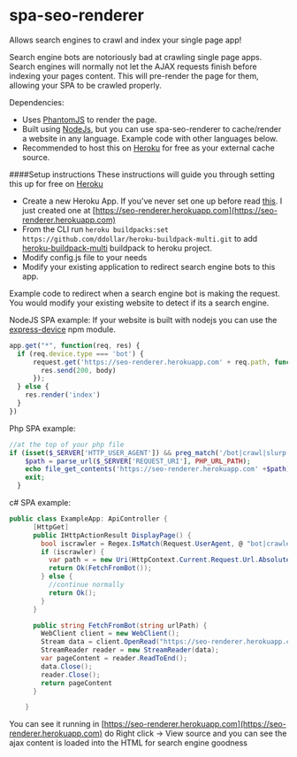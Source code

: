 # spa-seo-renderer
Allows search engines to crawl and index your single page app!

Search engine bots are notoriously bad at crawling single page apps.  Search engines will normally not let the AJAX requests finish before indexing your pages content.  This will pre-render the page for them, allowing your SPA to be crawled properly.

Dependencies: 
* Uses [PhantomJS](http://phantomjs.org/) to render the page.
* Built using [NodeJs](https://nodejs.org), but you can use spa-seo-renderer to cache/render a website in any language.  Example code with other languages below.
* Recommended to host this on [Heroku](https://heroku.com) for free as your external cache source.

####Setup instructions
These instructions will guide you through setting this up for free on [Heroku](https://heroku.com)
* Create a new Heroku App.  If you've never set one up before read [this](https://devcenter.heroku.com/articles/getting-started-with-nodejs#introduction). I just created one at [https://seo-renderer.herokuapp.com](https://seo-renderer.herokuapp.com)
* From the CLI run `heroku buildpacks:set https://github.com/ddollar/heroku-buildpack-multi.git` to add [heroku-buildpack-multi](https://github.com/ddollar/heroku-buildpack-multi) buildpack to heroku project.
* Modify config.js file to your needs
* Modify your existing application to redirect search engine bots to this app.

Example code to redirect when a search engine bot is making the request.  You would modify your existing website to detect if its a search engine.

NodeJS SPA example:
If your website is built with nodejs you can use the [express-device](https://github.com/rguerreiro/express-device) npm module.
```js
app.get("*", function(req, res) {
  if (req.device.type === 'bot') {
      request.get('https://seo-renderer.herokuapp.com' + req.path, function(error, response, body) {
        res.send(200, body)
      });
  } else {
    res.render('index')
  }
})
```

Php SPA example:
```php
//at the top of your php file
if (isset($_SERVER['HTTP_USER_AGENT']) && preg_match('/bot|crawl|slurp|spider/i', $_SERVER['HTTP_USER_AGENT'])) {
    $path = parse_url($_SERVER['REQUEST_URI'], PHP_URL_PATH);
    echo file_get_contents('https://seo-renderer.herokuapp.com' +$path);
    exit;
  }
```

c# SPA example:
```c#
public class ExampleApp: ApiController {
      [HttpGet]
      public IHttpActionResult DisplayPage() {
        bool iscrawler = Regex.IsMatch(Request.UserAgent, @ "bot|crawler|baiduspider|80legs|ia_archiver|voyager|curl|wget|yahoo! slurp|mediapartners-google", RegexOptions.IgnoreCase);
        if (iscrawler) {
          var path = = new Uri(HttpContext.Current.Request.Url.AbsoluteUri).path
          return Ok(FetchFromBot());
        } else {
          //continue normally
          return Ok();
        }
      }

      public string FetchFromBot(string urlPath) {
        WebClient client = new WebClient();
        Stream data = client.OpenRead("https://seo-renderer.herokuapp.com"+ urlPath);
        StreamReader reader = new StreamReader(data);
        var pageContent = reader.ReadToEnd();
        data.Close();
        reader.Close();
        return pageContent
      }

    }
```
You can see it running in [https://seo-renderer.herokuapp.com](https://seo-renderer.herokuapp.com) do Right click -> View source and you can see the ajax content is loaded into the HTML for search engine goodness
